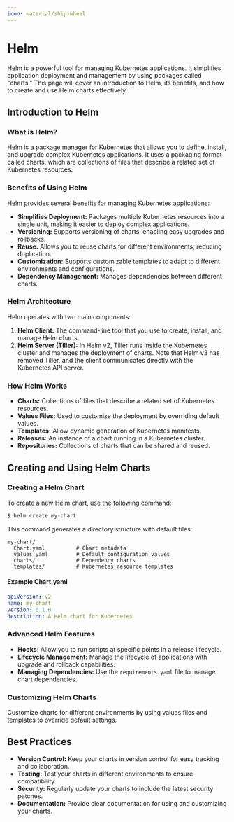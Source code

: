 ```yaml
---
icon: material/ship-wheel
---
```


# Helm

Helm is a powerful tool for managing Kubernetes applications. It simplifies application deployment and management by using packages called "charts." This page will cover an introduction to Helm, its benefits, and how to create and use Helm charts effectively.

## Introduction to Helm

<h3>What is Helm?</h3>

Helm is a package manager for Kubernetes that allows you to define, install, and upgrade complex Kubernetes applications. It uses a packaging format called charts, which are collections of files that describe a related set of Kubernetes resources.

<h3>Benefits of Using Helm</h3>

Helm provides several benefits for managing Kubernetes applications:

- **Simplifies Deployment:** Packages multiple Kubernetes resources into a single unit, making it easier to deploy complex applications.
- **Versioning:** Supports versioning of charts, enabling easy upgrades and rollbacks.
- **Reuse:** Allows you to reuse charts for different environments, reducing duplication.
- **Customization:** Supports customizable templates to adapt to different environments and configurations.
- **Dependency Management:** Manages dependencies between different charts.

<h3>Helm Architecture</h3>

Helm operates with two main components:

1. **Helm Client:** The command-line tool that you use to create, install, and manage Helm charts.
2. **Helm Server (Tiller):** In Helm v2, Tiller runs inside the Kubernetes cluster and manages the deployment of charts. Note that Helm v3 has removed Tiller, and the client communicates directly with the Kubernetes API server.

<h3>How Helm Works</h3>

- **Charts:** Collections of files that describe a related set of Kubernetes resources.
- **Values Files:** Used to customize the deployment by overriding default values.
- **Templates:** Allow dynamic generation of Kubernetes manifests.
- **Releases:** An instance of a chart running in a Kubernetes cluster.
- **Repositories:** Collections of charts that can be shared and reused.

## Creating and Using Helm Charts

<h3>Creating a Helm Chart</h3>

To create a new Helm chart, use the following command:
```sh
$ helm create my-chart
```

This command generates a directory structure with default files:
```
my-chart/
  Chart.yaml          # Chart metadata
  values.yaml         # Default configuration values
  charts/             # Dependency charts
  templates/          # Kubernetes resource templates
```

<h4>Example Chart.yaml</h4>

```yaml
apiVersion: v2
name: my-chart
version: 0.1.0
description: A Helm chart for Kubernetes
```

<h3>Advanced Helm Features</h3>

- **Hooks:** Allow you to run scripts at specific points in a release lifecycle.
- **Lifecycle Management:** Manage the lifecycle of applications with upgrade and rollback capabilities.
- **Managing Dependencies:** Use the `requirements.yaml` file to manage chart dependencies.

<h3>Customizing Helm Charts</h3>

Customize charts for different environments by using values files and templates to override default settings.

## Best Practices

- **Version Control:** Keep your charts in version control for easy tracking and collaboration.
- **Testing:** Test your charts in different environments to ensure compatibility.
- **Security:** Regularly update your charts to include the latest security patches.
- **Documentation:** Provide clear documentation for using and customizing your charts.
